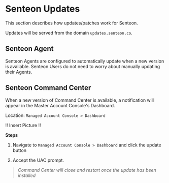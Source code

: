 # Senteon Updates

This section describes how updates/patches work for Senteon.

Updates will be served from the domain `updates.senteon.co`.


## Senteon Agent

Senteon Agents are configured to automatically update when a new version is available. Senteon Users do not need to worry about manually updating their Agents.

## Senteon Command Center

When a new version of Command Center is available, a notification will appear in the Master Account Console's Dashboard.

Location: `Managed Account Console > Dashboard`

!! Insert Picture !!

**Steps**

1) Navigate to `Managed Account Console > Dashboard` and click the update button

2) Accept the UAC prompt. 
> *Command Center will close and restart once the update has been installed*
